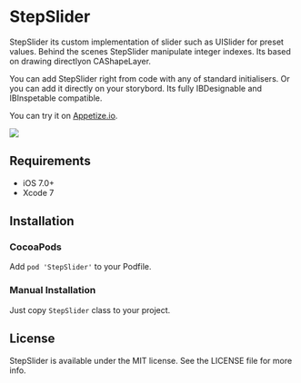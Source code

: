 # StepSlider

StepSlider its custom implementation of slider such as UISlider for preset values. Behind the scenes StepSlider manipulate integer indexes. Its based on drawing directlyon CAShapeLayer. 

You can add StepSlider right from code with any of standard initialisers. Or you can add it directly on your storybord. Its fully IBDesignable and IBInspetable compatible.

You can try it on [Appetize.io](https://appetize.io/app/pwhnvf8aqf6386t0qh4dxgbjy8).

![](example.gif)

## Requirements

- iOS 7.0+
- Xcode 7

## Installation

### CocoaPods

Add `pod 'StepSlider'` to your Podfile. 

### Manual Installation

Just copy `StepSlider` class to your project.

## License

StepSlider is available under the MIT license. See the LICENSE file for more info.